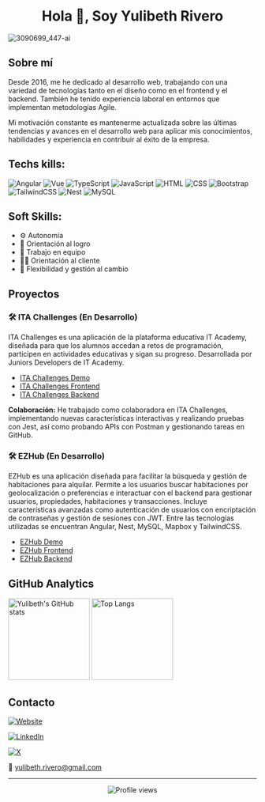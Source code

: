 <div align="center">

# Hola 👋, Soy Yulibeth Rivero

</div>

![3090699_447-ai](https://github.com/Yul1b3th/Yul1b3th/assets/113106963/79f3699f-34d8-47a5-a7ea-9307b2f1648b)

## Sobre mí

Desde 2016, me he dedicado al desarrollo web, trabajando con una variedad de tecnologías tanto en el diseño como en el frontend y el backend. También he tenido experiencia laboral en entornos que implementan metodologías Agile.

Mi motivación constante es mantenerme actualizada sobre las últimas tendencias y avances en el desarrollo web para aplicar mis conocimientos, habilidades y experiencia en
contribuir al éxito de la empresa.





## Techs kills:

![Angular](https://img.shields.io/badge/Angular-red?style=flat&color=EC0347) ![Vue](https://img.shields.io/badge/Vue-red?style=flat&color=3FB27F)
![TypeScript](https://img.shields.io/badge/TypeScript-red?style=flat&color=2F74C0) ![JavaScript](https://img.shields.io/badge/JavaScript-red?style=flat&color=EFD81D)
![HTML](https://img.shields.io/badge/HTML-red?style=flat&color=DD4B25) ![CSS](https://img.shields.io/badge/CSS-red?style=flat&color=254BDD)
![Bootstrap](https://img.shields.io/badge/Bootstrap-red?style=flat&color=6A10ED) ![TailwindCSS](https://img.shields.io/badge/TailwindCSS-red?style=flat&color=36B7F0)
![Nest](https://img.shields.io/badge/Nest-red?style=flat&color=E32747) ![MySQL](https://img.shields.io/badge/MySQL-red?style=flat&color=005E86)

## Soft Skills:

- ⚙️ Autonomía
- 🎯 Orientación al logro
- 👥 Trabajo en equipo
- 👩‍💼 Orientación al cliente
- 🔄 Flexibilidad y gestión al cambio

## Proyectos

### 🛠️ ITA Challenges (En Desarrollo)
ITA Challenges es una aplicación de la plataforma educativa IT Academy, diseñada para que los alumnos accedan a retos de programación, participen en actividades educativas y sigan su progreso. Desarrollada por Juniors Developers de IT Academy.

- [ITA Challenges Demo](http://dev.ita-challenges.eurecatacademy.org/ita-challenge/challenges)
- [ITA Challenges Frontend](https://github.com/IT-Academy-BCN/ita-challenges-frontend)
- [ITA Challenges Backend](https://github.com/IT-Academy-BCN/ita-challenges-backend)

**Colaboración:** He trabajado como colaboradora en ITA Challenges, implementando nuevas características interactivas y realizando pruebas con Jest, así como probando APIs con Postman y gestionando tareas en GitHub.

### 🛠️ EZHub (En Desarrollo)
EZHub es una aplicación diseñada para facilitar la búsqueda y gestión de habitaciones para alquilar. Permite a los usuarios buscar habitaciones por geolocalización o preferencias e interactuar con el backend para gestionar usuarios, propiedades, habitaciones y transacciones. Incluye características avanzadas como autenticación de usuarios con encriptación de contraseñas y gestión de sesiones con JWT. Entre las tecnologías utilizadas se encuentran Angular, Nest, MySQL, Mapbox y TailwindCSS.

- [EZHub Demo](https://ezhub.vercel.app/)
- [EZHub Frontend](https://github.com/Yul1b3th/ezhub-frontend)
- [EZHub Backend](https://github.com/Yul1b3th/ezhub-backend)


## GitHub Analytics

<!-- ![Yulibeth's GitHub stats](https://github-readme-stats.vercel.app/api?username=yul1b3th&show_icons=true&theme=tokyonight)

![Top Langs](https://github-readme-stats.vercel.app/api/top-langs/?username=yul1b3th&layout=compact&theme=tokyonight) -->

<div>
  <img src="https://github-readme-stats.vercel.app/api?username=yul1b3th&show_icons=true&theme=tokyonight" alt="Yulibeth's GitHub stats" height="165">
  <img src="https://github-readme-stats.vercel.app/api/top-langs/?username=yul1b3th&layout=compact&theme=tokyonight" alt="Top Langs" height="165">
</div>

## Contacto

[![Website](https://img.shields.io/badge/🔗Website-blue?style=flat&color=fff4df)](https://yul1b3th.github.io/)

[![LinkedIn](https://img.shields.io/badge/LinkedIn-blue?style=flat&logo=linkedin&color=0077B5)](https://www.linkedin.com/in/yulibeth-rivero/)

[![X](https://img.shields.io/badge/X-000000?style=flat&logo=x&logoColor=white)](https://x.com/YulibethRivero)



📧 [yulibeth.rivero@gmail.com](mailto:yulibeth.rivero@gmail.com)



<!--
**Yul1b3th/Yul1b3th** is a ✨ _special_ ✨ repository because its `README.md` (this file) appears on your GitHub profile.

Here are some ideas to get you started:

- 🔭 I’m currently working on ...
- 🌱 I’m currently learning ...
- 👯 I’m looking to collaborate on ...
- 🤔 I’m looking for help with ...
- 💬 Ask me about ...
- 📫 How to reach me: ...
- 😄 Pronouns: ...
- ⚡ Fun fact: ...
-->

<hr/>

<div align="center">

![Profile views](https://komarev.com/ghpvc/?username=Yul1b3th&color=1D82BC)

</div>


<!--

![Visitas de perfil](https://visitor-badge.laobi.icu/badge?page_id=Yul1b3th&style=flat-square&color=1D82BC)

![Visitas de perfil](https://hits.seeyoufarm.com/api/count/incr/badge.svg?url=https%3A%2F%2Fgithub.com%2FYul1b3th&count_bg=%231D82BC&title_bg=%23555555&icon=&icon_color=%23E7E7E7&title=visitas&edge_flat=false)

-->
